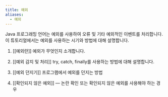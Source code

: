 ```yaml
---
title: 예외
aliases:
  - 예외
---
```


Java 프로그래밍 언어는 예외를 사용하여 오류 및 기타 예외적인 이벤트를 처리합니다. 이 튜토리얼에서는 예외를 사용하는 시기와 방법에 대해 설명합니다.


1. [[예외란]]
	예외가 무엇인지 소개합니다.
	
2. [[예외 감지 및 처리]]
	try, catch, finally를 사용하는 방법에 대해 설명합니다.
	
3. [[예외 던지기]]
	프로그램에서 예외를 던지는 방법
	
4. [[확인되지 않은 예외]] — 논란
	확인 또는 확인되지 않은 예외를 사용해야 하는 경우
	